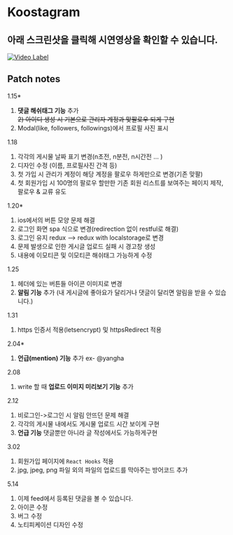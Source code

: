 # Koostagram

## 아래 스크린샷을 클릭해 시연영상을 확인할 수 있습니다.
[![Video Label](http://img.youtube.com/vi/5hnub4yxyJM/0.jpg)](https://www.youtube.com/watch?v=5hnub4yxyJM)


## Patch notes
1.15* 
  1) **댓글 해쉬태그 기능** 추가  
  ~~2) 아이디 생성 시 기본으로 관리자 계정과 맞팔로우 되게 구현~~
  3) Modal(like, followers, followings)에서 프로필 사진 표시
  
1.18 
  1) 각각의 게시물 날짜 표기 변경(n초전, n분전, n시간전 ... )
  2) 디자인 수정 (이름, 프로필사진 간격 등)
  3) 첫 가입 시 관리가 계정이 해당 계정을 팔로우 하게만으로 변경(기존 맞팔)
  4) 첫 회원가입 시 100명의 팔로우 할만한 기존 회원 리스트를 보여주는 페이지 제작, 팔로우 & 교류 유도

1.20* 
  1) ios에서의 버튼 모양 문제 해결
  2) 로그인 화면 spa 식으로 변경(redirection 없이 restful로 해결)
  3) 로그인 유지 redux --> redux with localstorage로 변경
  4) 문제 발생으로 인한 게시글 업로드 실패 시 경고창 생성
  5) 내용에 이모티콘 및 이모티콘 해쉬태그 가능하게 수정

1.25
  1) 헤더에 있는 버튼들 아이콘 이미지로 변경
  2) **알림 기능** 추가 (내 게시글에 좋아요가 달리거나 댓글이 달리면 알림을 받을 수 있습니다.)

1.31
  1) https 인증서 적용(letsencrypt) 및 httpsRedirect 적용

2.04* 
  1) **언급(mention) 기능** 추가 ex- @yangha 

2.08 
  1) write 할 때 **업로드 이미지 미리보기 기능** 추가


2.12 
  1) 비로그인->로그인 시 알림 안뜨던 문제 해결
  2) 각각의 게시물 내에서도 게시물 업로드 시간 보이게 구현
  3) **언급 기능** 댓글뿐만 아니라 글 작성에서도 가능하게구현

3.02
  1) 회원가입 페이지에 `React Hooks` 적용
  2) jpg, jpeg, png 파일 외의 파일의 업로드를 막아주는 방어코드 추가

5.14
  1) 이제 feed에서 등록된 댓글을 볼 수 있습니다.
  2) 아이콘 수정
  3) 버그 수정
  4) 노티피케이션 디자인 수정